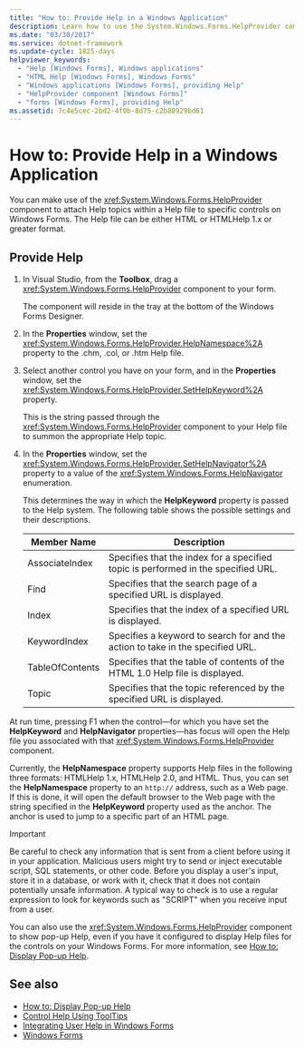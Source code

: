 ```yaml
---
title: "How to: Provide Help in a Windows Application"
description: Learn how to use the System.Windows.Forms.HelpProvider component to attach Help topics within a Help file to specific controls on Windows Forms.
ms.date: "03/30/2017"
ms.service: dotnet-framework
ms.update-cycle: 1825-days
helpviewer_keywords:
  - "Help [Windows Forms], Windows applications"
  - "HTML Help [Windows Forms], Windows Forms"
  - "Windows applications [Windows Forms], providing Help"
  - "HelpProvider component [Windows Forms]"
  - "forms [Windows Forms], providing Help"
ms.assetid: 7c4e5cec-2bd2-4f0b-8d75-c2b88929bd61
---
```

# How to: Provide Help in a Windows Application

You can make use of the <xref:System.Windows.Forms.HelpProvider> component to attach Help topics within a Help file to specific controls on Windows Forms. The Help file can be either HTML or HTMLHelp 1.x or greater format.

## Provide Help

1. In Visual Studio, from the **Toolbox**, drag a <xref:System.Windows.Forms.HelpProvider> component to your form.

     The component will reside in the tray at the bottom of the Windows Forms Designer.

2. In the **Properties** window, set the <xref:System.Windows.Forms.HelpProvider.HelpNamespace%2A> property to the .chm, .col, or .htm Help file.

3. Select another control you have on your form, and in the **Properties** window, set the <xref:System.Windows.Forms.HelpProvider.SetHelpKeyword%2A> property.

     This is the string passed through the <xref:System.Windows.Forms.HelpProvider> component to your Help file to summon the appropriate Help topic.

4. In the **Properties** window, set the <xref:System.Windows.Forms.HelpProvider.SetHelpNavigator%2A> property to a value of the <xref:System.Windows.Forms.HelpNavigator> enumeration.

     This determines the way in which the **HelpKeyword** property is passed to the Help system. The following table shows the possible settings and their descriptions.

    |Member Name|Description|
    |-----------------|-----------------|
    |AssociateIndex|Specifies that the index for a specified topic is performed in the specified URL.|
    |Find|Specifies that the search page of a specified URL is displayed.|
    |Index|Specifies that the index of a specified URL is displayed.|
    |KeywordIndex|Specifies a keyword to search for and the action to take in the specified URL.|
    |TableOfContents|Specifies that the table of contents of the HTML 1.0 Help file is displayed.|
    |Topic|Specifies that the topic referenced by the specified URL is displayed.|

At run time, pressing F1 when the control—for which you have set the **HelpKeyword** and **HelpNavigator** properties—has focus will open the Help file you associated with that <xref:System.Windows.Forms.HelpProvider> component.

Currently, the **HelpNamespace** property supports Help files in the following three formats: HTMLHelp 1.x, HTMLHelp 2.0, and HTML. Thus, you can set the **HelpNamespace** property to an `http://` address, such as a Web page. If this is done, it will open the default browser to the Web page with the string specified in the **HelpKeyword** property used as the anchor. The anchor is used to jump to a specific part of an HTML page.

> [!IMPORTANT]
> Be careful to check any information that is sent from a client before using it in your application. Malicious users might try to send or inject executable script, SQL statements, or other code. Before you display a user's input, store it in a database, or work with it, check that it does not contain potentially unsafe information. A typical way to check is to use a regular expression to look for keywords such as "SCRIPT" when you receive input from a user.

You can also use the <xref:System.Windows.Forms.HelpProvider> component to show pop-up Help, even if you have it configured to display Help files for the controls on your Windows Forms. For more information, see [How to: Display Pop-up Help](how-to-display-pop-up-help.md).

## See also

- [How to: Display Pop-up Help](how-to-display-pop-up-help.md)
- [Control Help Using ToolTips](control-help-using-tooltips.md)
- [Integrating User Help in Windows Forms](integrating-user-help-in-windows-forms.md)
- [Windows Forms](../index.yml)
